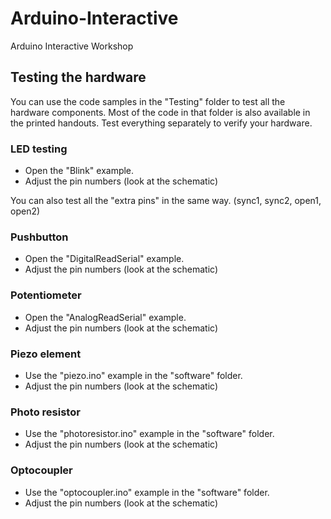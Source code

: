 # Arduino-Interactive
Arduino Interactive Workshop

## Testing the hardware
You can use the code samples in the "Testing" folder to test all the hardware components.
Most of the code in that folder is also available in the printed handouts.
Test everything separately to verify your hardware.

### LED testing
 * Open the "Blink" example.
 * Adjust the pin numbers (look at the schematic)

You can also test all the "extra pins" in the same way. (sync1, sync2, open1, open2) 

### Pushbutton
 * Open the "DigitalReadSerial" example.
 * Adjust the pin numbers (look at the schematic)
 
### Potentiometer
 * Open the "AnalogReadSerial" example.
 * Adjust the pin numbers (look at the schematic)
 
### Piezo element
 * Use the "piezo.ino" example in the "software" folder.
 * Adjust the pin numbers (look at the schematic)

### Photo resistor
 * Use the "photoresistor.ino" example in the "software" folder.
 * Adjust the pin numbers (look at the schematic)

### Optocoupler
 * Use the "optocoupler.ino" example in the "software" folder.
 * Adjust the pin numbers (look at the schematic)
